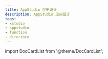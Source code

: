 ```yaml
---
title: AppStudio 应用设计
description: AppStudio 应用设计
tags:
- xstudio
- appstudio
- function
- directory
---
```


import DocCardList from '@theme/DocCardList';

<DocCardList />
